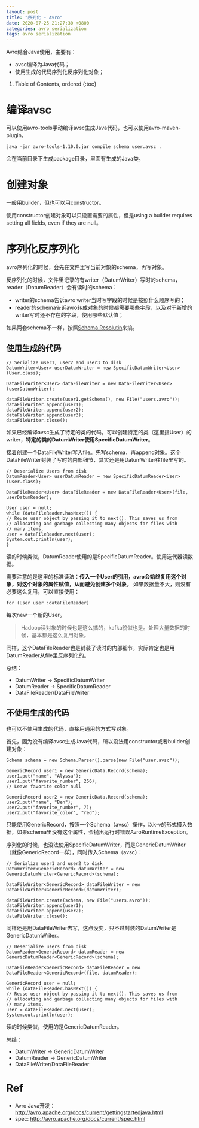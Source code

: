 ```yaml
---
layout: post
title: "序列化 - Avro"
date: 2020-07-25 21:27:30 +0800
categories: avro serialization
tags: avro serialization
---
```


Avro结合Java使用，主要有：
- avsc编译为Java代码；
- 使用生成的代码序列化反序列化对象；

1. Table of Contents, ordered
{:toc}

# 编译avsc
可以使用avro-tools手动编译avsc生成Java代码，也可以使用avro-maven-plugin。

```
java -jar avro-tools-1.10.0.jar compile schema user.avsc .
```
会在当前目录下生成package目录，里面有生成的Java类。

# 创建对象

一般用builder，但也可以用constructor。

使用constructor创建对象可以只设置需要的属性，但是using a builder requires setting all fields, even if they are null。

# 序列化反序列化
avro序列化的时候，会先在文件里写当前对象的schema，再写对象。

反序列化的时候，文件里记录的有writer（DatumWriter）写时的schema，reader（DatumReader）会有读时的schema：
- writer的schema告诉avro writer当时写字段的时候是按照什么顺序写的；
- reader的schema告诉avro转成对象的时候都需要哪些字段，以及对于新增的writer写时还不存在的字段，使用哪些默认值；

如果两套schema不一样，按照[Schema Resolutin](http://avro.apache.org/docs/current/spec.html#Schema+Resolution)来搞。

## 使用生成的代码
```
// Serialize user1, user2 and user3 to disk
DatumWriter<User> userDatumWriter = new SpecificDatumWriter<User>(User.class);

DataFileWriter<User> dataFileWriter = new DataFileWriter<User>(userDatumWriter);

dataFileWriter.create(user1.getSchema(), new File("users.avro"));
dataFileWriter.append(user1);
dataFileWriter.append(user2);
dataFileWriter.append(user3);
dataFileWriter.close();
```
如果已经编译avsc生成了特定的类的代码，可以创建特定的类（这里指User）的writer，**特定的类的DatumWriter使用SpecificDatumWriter**。

接着创建一个DataFileWriter写入file。先写schema，再append对象。这个DataFileWriter封装了写时的内部细节，其实还是用DatumWriter往file里写的。

```
// Deserialize Users from disk
DatumReader<User> userDatumReader = new SpecificDatumReader<User>(User.class);

DataFileReader<User> dataFileReader = new DataFileReader<User>(file, userDatumReader);

User user = null;
while (dataFileReader.hasNext()) {
// Reuse user object by passing it to next(). This saves us from
// allocating and garbage collecting many objects for files with
// many items.
user = dataFileReader.next(user);
System.out.println(user);
}
```
读的时候类似，DatumReader使用的是SpecificDatumReader。使用迭代器读数据。

需要注意的是这里的标准读法：**传入一个User的引用，avro会始终复用这个对象，对这个对象的属性赋值，从而避免创建多个对象。** 如果数据量不大，则没有必要这么复用，可以直接使用：
```
for (User user :dataFileReader)
```
每次new一个新的User。

> Hadoop读对象的时候也是这么搞的，kafka貌似也是。处理大量数据的时候，基本都是这么复用对象。

同样，这个DataFileReader也是封装了读时的内部细节，实际肯定也是用DatumReader从file里反序列化的。

总结：
- DatumWriter -> SpecificDatumWriter
- DatumReader -> SpecificDatumReader
- DataFileReader/DataFileWriter

## 不使用生成的代码
也可以不使用生成的代码，直接用通用的方式写对象。

首先，因为没有编译avsc生成Java代码，所以没法用constructor或者builder创建对象：
```
Schema schema = new Schema.Parser().parse(new File("user.avsc"));

GenericRecord user1 = new GenericData.Record(schema);
user1.put("name", "Alyssa");
user1.put("favorite_number", 256);
// Leave favorite color null

GenericRecord user2 = new GenericData.Record(schema);
user2.put("name", "Ben");
user2.put("favorite_number", 7);
user2.put("favorite_color", "red");
```
只能使用GenericRecord，按照一个Schema（avsc）操作，以k-v的形式摄入数据，如果schema里没有这个属性，会抛出运行时错误AvroRuntimeException。

序列化的时候，也没法使用SpecificDatumWriter，而是GenericDatumWriter（就像GenericRecord一样），同时传入Schema（avsc）：
```
// Serialize user1 and user2 to disk
DatumWriter<GenericRecord> datumWriter = new GenericDatumWriter<GenericRecord>(schema);

DataFileWriter<GenericRecord> dataFileWriter = new DataFileWriter<GenericRecord>(datumWriter);

dataFileWriter.create(schema, new File("users.avro"));
dataFileWriter.append(user1);
dataFileWriter.append(user2);
dataFileWriter.close();
```
同样还是用DataFileWriter去写，这点没变，只不过封装的DatumWriter是GenericDatumWriter。

```
// Deserialize users from disk
DatumReader<GenericRecord> datumReader = new GenericDatumReader<GenericRecord>(schema);

DataFileReader<GenericRecord> dataFileReader = new DataFileReader<GenericRecord>(file, datumReader);

GenericRecord user = null;
while (dataFileReader.hasNext()) {
// Reuse user object by passing it to next(). This saves us from
// allocating and garbage collecting many objects for files with
// many items.
user = dataFileReader.next(user);
System.out.println(user);
```
读的时候类似，使用的是GenericDatumReader。

总结：
- DatumWriter -> GenericDatumWriter
- DatumReader -> GenericDatumWriter
- DataFileWriter/DataFileReader

# Ref
- Avro Java开发：http://avro.apache.org/docs/current/gettingstartedjava.html
- spec: http://avro.apache.org/docs/current/spec.html

